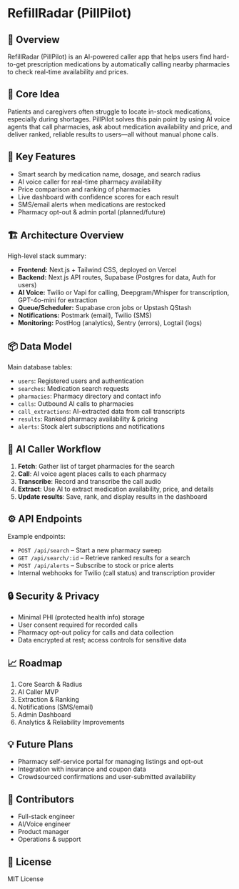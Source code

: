 

# RefillRadar (PillPilot)

## 🚀 Overview
RefillRadar (PillPilot) is an AI-powered caller app that helps users find hard-to-get prescription medications by automatically calling nearby pharmacies to check real-time availability and prices.

## 🧭 Core Idea
Patients and caregivers often struggle to locate in-stock medications, especially during shortages. PillPilot solves this pain point by using AI voice agents that call pharmacies, ask about medication availability and price, and deliver ranked, reliable results to users—all without manual phone calls.

## 🧩 Key Features
- Smart search by medication name, dosage, and search radius  
- AI voice caller for real-time pharmacy availability  
- Price comparison and ranking of pharmacies  
- Live dashboard with confidence scores for each result  
- SMS/email alerts when medications are restocked  
- Pharmacy opt-out & admin portal (planned/future)

## 🏗️ Architecture Overview
High-level stack summary:
- **Frontend:** Next.js + Tailwind CSS, deployed on Vercel  
- **Backend:** Next.js API routes, Supabase (Postgres for data, Auth for users)  
- **AI Voice:** Twilio or Vapi for calling, Deepgram/Whisper for transcription, GPT-4o-mini for extraction  
- **Queue/Scheduler:** Supabase cron jobs or Upstash QStash  
- **Notifications:** Postmark (email), Twilio (SMS)  
- **Monitoring:** PostHog (analytics), Sentry (errors), Logtail (logs)

## 📦 Data Model
Main database tables:
- `users`: Registered users and authentication  
- `searches`: Medication search requests  
- `pharmacies`: Pharmacy directory and contact info  
- `calls`: Outbound AI calls to pharmacies  
- `call_extractions`: AI-extracted data from call transcripts  
- `results`: Ranked pharmacy availability & pricing  
- `alerts`: Stock alert subscriptions and notifications

## 🤖 AI Caller Workflow
1. **Fetch**: Gather list of target pharmacies for the search  
2. **Call**: AI voice agent places calls to each pharmacy  
3. **Transcribe**: Record and transcribe the call audio  
4. **Extract**: Use AI to extract medication availability, price, and details  
5. **Update results**: Save, rank, and display results in the dashboard

## ⚙️ API Endpoints
Example endpoints:
- `POST /api/search` – Start a new pharmacy sweep  
- `GET /api/search/:id` – Retrieve ranked results for a search  
- `POST /api/alerts` – Subscribe to stock or price alerts  
- Internal webhooks for Twilio (call status) and transcription provider

## 🔒 Security & Privacy
- Minimal PHI (protected health info) storage  
- User consent required for recorded calls  
- Pharmacy opt-out policy for calls and data collection  
- Data encrypted at rest; access controls for sensitive data

## 📈 Roadmap
1. Core Search & Radius  
2. AI Caller MVP  
3. Extraction & Ranking  
4. Notifications (SMS/email)  
5. Admin Dashboard  
6. Analytics & Reliability Improvements

## 💡 Future Plans
- Pharmacy self-service portal for managing listings and opt-out  
- Integration with insurance and coupon data  
- Crowdsourced confirmations and user-submitted availability

## 🧠 Contributors
- Full-stack engineer  
- AI/Voice engineer  
- Product manager  
- Operations & support  


## 📄 License
MIT License